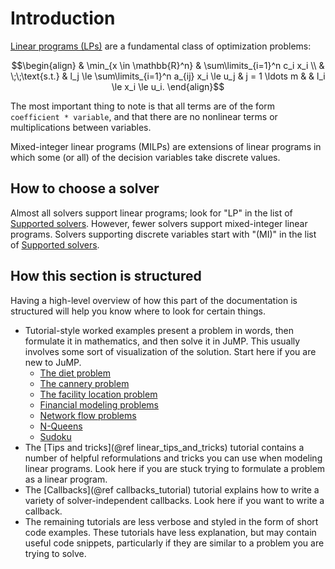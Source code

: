 # Introduction

[Linear programs (LPs)](https://en.wikipedia.org/wiki/Linear_programming) are a
fundamental class of optimization problems:
```math
\begin{align}
    & \min_{x \in \mathbb{R}^n} & \sum\limits_{i=1}^n c_i x_i
    \\
    & \;\;\text{s.t.} & l_j \le \sum\limits_{i=1}^n a_{ij} x_i \le u_j & j = 1 \ldots m
    & & l_i \le x_i \le u_i.
\end{align}
```
The most important thing to note is that all terms are of the form
`coefficient * variable`, and that there are no nonlinear terms or
multiplications between variables.

Mixed-integer linear programs (MILPs) are extensions of linear programs in which
some (or all) of the decision variables take discrete values.

## How to choose a solver

Almost all solvers support linear programs; look for "LP" in the list of
[Supported solvers](@ref). However, fewer solvers support mixed-integer linear
programs. Solvers supporting discrete variables start with "(MI)" in the list of
[Supported solvers](@ref).

## How this section is structured

Having a high-level overview of how this part of the documentation is structured
will help you know where to look for certain things.

 * Tutorial-style worked examples present a problem in words, then formulate it
   in mathematics, and then solve it in JuMP. This usually involves some sort of
   visualization of the solution. Start here if you are new to JuMP.
   * [The diet problem](@ref)
   * [The cannery problem](@ref)
   * [The facility location problem](@ref)
   * [Financial modeling problems](@ref)
   * [Network flow problems](@ref)
   * [N-Queens](@ref)
   * [Sudoku](@ref)
 * The [Tips and tricks](@ref linear_tips_and_tricks) tutorial contains a number
   of helpful reformulations and tricks you can use when modeling linear
   programs. Look here if you are stuck trying to formulate a problem as a
   linear program.
 * The [Callbacks](@ref callbacks_tutorial) tutorial explains how to write a
   variety of solver-independent callbacks. Look here if you want to write a
   callback.
 * The remaining tutorials are less verbose and styled in the form of short code
   examples. These tutorials have less explanation, but may contain useful
   code snippets, particularly if they are similar to a problem you are trying
   to solve.
